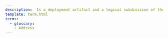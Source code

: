 ```yaml
---
description:  Is a deployment artifact and a logical subdivision of the <glossary:Project>
template: term.html
terms:
  - glossary: 
    - Address
---
```

